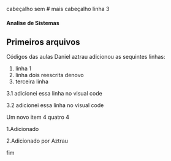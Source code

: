 cabeçalho sem #
mais cabeçalho
linha 3
#### Analise de Sistemas
## Primeiros arquivos
Códigos das aulas
Daniel aztrau adicionou as sequintes linhas:
 1. linha 1
 2. linha dois reescrita denovo
 3. terceira linha

 3.1 adicionei essa linha no visual code

 3.2 adicionei essa linha no visual code

Um novo item 4 quatro 4

1.Adicionado

2.Adicionado por Aztrau

fim
